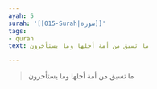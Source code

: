```yaml
---
ayah: 5
surah: '[[015-Surah|سورة]]'
tags:
- quran
text: ما تسبق من أمة أجلها وما يستأخرون

---
```

> ما تسبق من أمة أجلها وما يستأخرون
